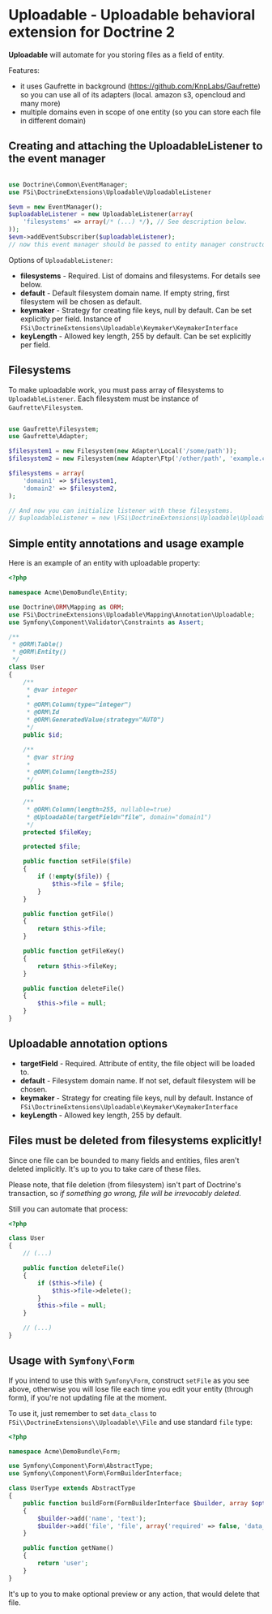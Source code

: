 # Uploadable - Uploadable behavioral extension for Doctrine 2

**Uploadable** will automate for you storing files as a field of entity.

Features:
- it uses Gaufrette in background (https://github.com/KnpLabs/Gaufrette) so you can use all of its adapters (local. amazon s3, opencloud and many more)
- multiple domains even in scope of one entity (so you can store each file in different domain)

## Creating and attaching the UploadableListener to the event manager

```php

use Doctrine\Common\EventManager;
use FSi\DoctrineExtensions\Uploadable\UploadableListener

$evm = new EventManager();
$uploadableListener = new UploadableListener(array(
    'filesystems' => array(/* (...) */), // See description below.
));
$evm->addEventSubscriber($uploadableListener);
// now this event manager should be passed to entity manager constructor
```

Options of `UploadableListener`:
- **filesystems** - Required. List of domains and filesystems. For details see below.
- **default** - Default filesystem domain name. If empty string, first filesystem will be chosen as default.
- **keymaker** - Strategy for creating file keys, null by default. Can be set explicitly per field. Instance of `FSi\DoctrineExtensions\Uploadable\Keymaker\KeymakerInterface`
- **keyLength** - Allowed key length, 255 by default. Can be set explicitly per field.

## Filesystems

To make uploadable work, you must pass array of filesystems to `UploadableListener`. Each filesystem must be instance of `Gaufrette\Filesystem`.

```php

use Gaufrette\Filesystem;
use Gaufrette\Adapter;

$filesystem1 = new Filesystem(new Adapter\Local('/some/path'));
$filesystem2 = new Filesystem(new Adapter\Ftp('/other/path', 'example.com'));

$filesystems = array(
    'domain1' => $filesystem1,
    'domain2' => $filesystem2,
);

// And now you can initialize listener with these filesystems.
// $uploadableListener = new \FSi\DoctrineExtensions\Uploadable\UploadableListener(array('filesystems' => $filesystems));
```

## Simple entity annotations and usage example

Here is an example of an entity with uploadable property:

```php
<?php

namespace Acme\DemoBundle\Entity;

use Doctrine\ORM\Mapping as ORM;
use FSi\DoctrineExtensions\Uploadable\Mapping\Annotation\Uploadable;
use Symfony\Component\Validator\Constraints as Assert;

/**
 * @ORM\Table()
 * @ORM\Entity()
 */
class User
{
    /**
	 * @var integer
	 *
	 * @ORM\Column(type="integer")
	 * @ORM\Id
	 * @ORM\GeneratedValue(strategy="AUTO")
	 */
	public $id;

	/**
	 * @var string
	 *
	 * @ORM\Column(length=255)
	 */
	public $name;

	/**
	 * @ORM\Column(length=255, nullable=true)
	 * @Uploadable(targetField="file", domain="domain1")
	 */
	protected $fileKey;

	protected $file;

	public function setFile($file)
	{
	    if (!empty($file)) {
	        $this->file = $file;
	    }
	}

	public function getFile()
	{
	    return $this->file;
	}

	public function getFileKey()
	{
	    return $this->fileKey;
	}

	public function deleteFile()
	{
		$this->file = null;
	}
}
```

## Uploadable annotation options

- **targetField** - Required. Attribute of entity, the file object will be loaded to.
- **default** - Filesystem domain name. If not set, default filesystem will be chosen.
- **keymaker** - Strategy for creating file keys, null by default. Instance of `FSi\DoctrineExtensions\Uploadable\Keymaker\KeymakerInterface`
- **keyLength** - Allowed key length, 255 by default.

## Files must be deleted from filesystems explicitly!

Since one file can be bounded to many fields and entities, files aren't deleted implicitly. It's up to you to take care of these files.

Please note, that file deletion (from filesystem) isn't part of Doctrine's transaction, so *if something go wrong, file will be irrevocably deleted*.

Still you can automate that process:

```php
<?php

class User
{
    // (...)

    public function deleteFile()
    {
        if ($this->file) {
            $this->file->delete();
        }
        $this->file = null;
    }

    // (...)
}

```

## Usage with `Symfony\Form`

If you intend to use this with `Symfony\Form`, construct `setFile` as you see above, otherwise you will lose file each time you
edit your entity (through form), if you're not updating file at the moment.

To use it, just remember to set `data_class` to `FSi\\DoctrineExtensions\\Uploadable\\File` and use standard `file` type:

```php
<?php

namespace Acme\DemoBundle\Form;

use Symfony\Component\Form\AbstractType;
use Symfony\Component\Form\FormBuilderInterface;

class UserType extends AbstractType
{
    public function buildForm(FormBuilderInterface $builder, array $options)
    {
        $builder->add('name', 'text');
        $builder->add('file', 'file', array('required' => false, 'data_class' => 'FSi\\DoctrineExtensions\\Uploadable\\File'));
    }

    public function getName()
    {
        return 'user';
    }
}

```

It's up to you to make optional preview or any action, that would delete that file.

